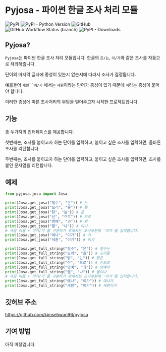 # Pyjosa - 파이썬 한글 조사 처리 모듈

![PyPI](https://img.shields.io/pypi/v/pyjosa?style=plastic)  ![PyPI - Python Version](https://img.shields.io/pypi/pyversions/pyjosa)
![GitHub](https://img.shields.io/github/license/kimsehwan96/pyjosa) ![GitHub Workflow Status (branch)](https://img.shields.io/github/workflow/status/kimsehwan96/pyjosa/Publish%20Python%20%F0%9F%90%8D%20distributions%20%F0%9F%93%A6%20to%20PyPI/release) ![PyPI - Downloads](https://img.shields.io/pypi/dm/pyjosa) 

## Pyjosa?

`Pyjosa`는 파이썬 한글 조사 처리 모듈입니다. 한글의 `은/는`, `이/가`와 같은 조사를 자동으로 처리해줍니다.

단어의 마지막 글자에 종성이 있는지 없는지에 따라서 조사가 결정됩니다. 

예를들어 `세환``이/가` 에서는 `세환`이라는 단어가 종성이 있기 때문에 `이`라는 종성이 붙어야 합니다.

이러한 종성에 따른 조사처리의 부담을 덜어주고자 시작한 프로젝트입니다.

## 기능

총 두가지의 인터페이스를 제공합니다. 

첫번째는, 조사를 붙이고자 하는 단어를 입력하고, 붙이고 싶은 조사를 입력하면, 올바른 조사를 리턴합니다.

두번째는, 조사를 붙이고자 하는 단어를 입력하고, 붙이고 싶은 조사를 입력하면, 조사를 붙인 문자열을 리턴합니다.

## 예제


```python
from pyjosa.josa import Josa

print(Josa.get_josa("철수", "은")) # 는
print(Josa.get_josa("오리", "을")) # 를
print(Josa.get_josa("닭", "는")) # 은
print(Josa.get_josa("산", "으로")) # 으로
print(Josa.get_josa("명예", "과")) # 와
print(Josa.get_josa("물", "나")) # 이나
# 사람 이름 + 이가/가 를 구분하기 위해서는 조사부분에 '이가'를 입력합니다.
print(Josa.get_josa("예나", "이가")) # 가
print(Josa.get_josa("세환", "이가")) # 이가

print(Josa.get_full_string("철수", "은")) # 철수는
print(Josa.get_full_string("오리", "을")) # 오리를
print(Josa.get_full_string("닭", "는")) # 닭은
print(Josa.get_full_string("산", "으로")) # 산으로
print(Josa.get_full_string("명예", "과")) # 명예와
print(Josa.get_full_string("물", "나")) # 물이나
# 사람 이름 + 이가/가 를 구분하기 위해서는 조사부분에 '이가'를 입력합니다.
print(Josa.get_full_string("예나", "이가")) # 예나가
print(Josa.get_full_string("세환", "이가")) # 세환이가
```

## 깃허브 주소

https://github.com/kimsehwan96/pyjosa

## 기여 방법

아직 미정입니다.
